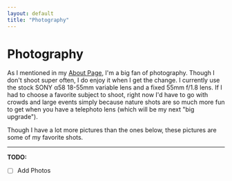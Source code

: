 ```yaml
---
layout: default
title: "Photography"
---
```


# Photography

As I mentioned in my [About Page](about.md), I'm a big fan of photography. Though I don't shoot super often, I do enjoy it when I get the change. I currently use the stock SONY α58 18-55mm variable lens and a fixed 55mm f/1.8 lens. If I had to choose a favorite subject to shoot, right now I'd have to go with crowds and large events simply because nature shots are so much more fun to get when you have a telephoto lens (which will be my next "big upgrade").

Though I have a lot more pictures than the ones below, these pictures are some of my favorite shots.

---

**TODO:**
- [ ] Add Photos
